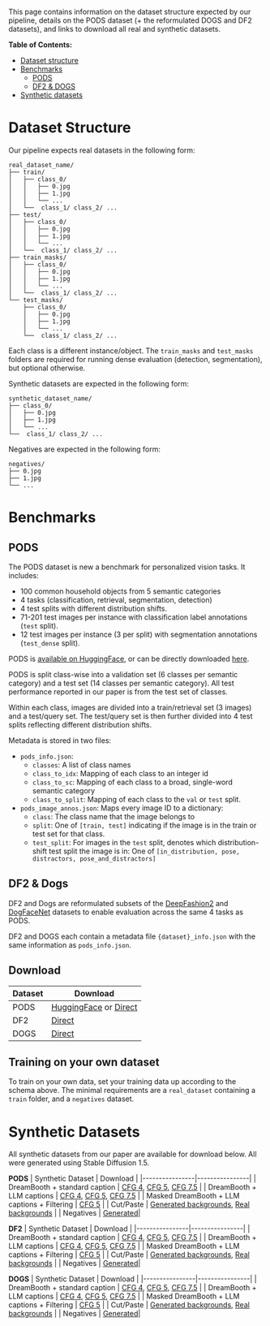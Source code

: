 This page contains information on the dataset structure expected by our pipeline, details on the PODS dataset (+ the reformulated DOGS and DF2 datasets), and links to download all real and synthetic datasets. 

**Table of Contents:**
* [Dataset structure](#dataset-structure)
* [Benchmarks](#benchmarks)
  * [PODS](#pods)
  * [DF2 & DOGS](#df2--dogs)
* [Synthetic datasets](#synthetic-datasets)

# Dataset Structure
Our pipeline expects real datasets in the following form:
```
real_dataset_name/
├── train/
│   ├── class_0/
│   │   ├── 0.jpg
│   │   ├── 1.jpg
│   │   └── ...
│   └──  class_1/ class_2/ ...
├── test/
│   ├── class_0/
│   │   ├── 0.jpg
│   │   ├── 1.jpg
│   │   └── ...
│   └──  class_1/ class_2/ ...
├── train_masks/
│   ├── class_0/
│   │   ├── 0.jpg
│   │   ├── 1.jpg
│   │   └── ...
│   └──  class_1/ class_2/ ...
└── test_masks/
    ├── class_0/
    │   ├── 0.jpg
    │   ├── 1.jpg
    │   └── ...
    └──  class_1/ class_2/ ...
```
Each class is a different instance/object. The `train_masks` and `test_masks` folders are required for running dense evaluation (detection, segmentation), but optional otherwise.

Synthetic datasets are expected in the following form:
```
synthetic_dataset_name/
├── class_0/
│   ├── 0.jpg
│   ├── 1.jpg
│   └── ...
└──  class_1/ class_2/ ...
```

Negatives are expected in the following form:
```
negatives/
├── 0.jpg
├── 1.jpg
└── ...
```

# Benchmarks 
## PODS
The PODS dataset is new a benchmark for personalized vision tasks. It includes:
* 100 common household objects from 5 semantic categories
* 4 tasks (classification, retrieval, segmentation, detection)
* 4 test splits with different distribution shifts.
* 71-201 test images per instance with classification label annotations (`test` split).
* 12 test images per instance (3 per split) with segmentation annotations (`test_dense` split).

PODS is [available on HuggingFace](https://huggingface.co/datasets/chaenayo/PODS), or can be directly downloaded [here](https://data.csail.mit.edu/personal_rep/pods.zip).

PODS is split class-wise into a validation set (6 classes per semantic category) and a test set (14 classes per semantic category). All test performance reported in our paper is from the test set of classes.

Within each class, images are divided into a train/retrieval set (3 images) and a test/query set. The test/query set is then further divided into 4 test splits reflecting different distribution shifts.

Metadata is stored in two files:
* `pods_info.json`:
  * `classes`: A list of class names
  * `class_to_idx`: Mapping of each class to an integer id
  * `class_to_sc`: Mapping of each class to a broad, single-word semantic category
  * `class_to_split`: Mapping of each class to the `val` or `test` split.
* `pods_image_annos.json`: Maps every image ID to a dictionary:
  * `class`: The class name that the image belongs to
  * `split`: One of `[train, test]` indicating if the image is in the train or test set for that class.
  * `test_split`: For images in the `test` split, denotes which distribution-shift test split the image is in: One of `[in_distribution, pose, distractors, pose_and_distractors]`

## DF2 & Dogs
DF2 and Dogs are reformulated subsets of the [DeepFashion2](https://github.com/switchablenorms/DeepFashion2) and [DogFaceNet](https://github.com/GuillaumeMougeot/DogFaceNet) datasets to enable evaluation across the same 4 tasks as PODS.

DF2 and DOGS each contain a metadata file `{dataset}_info.json` with the same information as `pods_info.json`.

## Download
| **Dataset**     | **Download**    |
|-----------------|-----------------|
| PODS            | [HuggingFace](https://huggingface.co/datasets/chaenayo/PODS) or [Direct](https://data.csail.mit.edu/personal_rep/pods.zip) |
| DF2             | [Direct](https://data.csail.mit.edu/personal_rep/df2.zip)    |
| DOGS            | [Direct](https://data.csail.mit.edu/personal_rep/dogs.zip)    |

## Training on your own dataset
To train on your own data, set your training data up according to the schema above. The minimal requirements are a `real_dataset` containing a `train` folder, and a `negatives` dataset.

# Synthetic Datasets
All synthetic datasets from our paper are available for download below. All were generated using Stable Diffusion 1.5.

**PODS**
| Synthetic Dataset | Download |
|----------------|----------------|
| DreamBooth + standard caption | [CFG 4](https://data.csail.mit.edu/personal_rep/syn_data/pods/pods_dreambooth_cfg_4.zip), [CFG 5](https://data.csail.mit.edu/personal_rep/syn_data/pods/pods_dreambooth_cfg_5.zip), [CFG 7.5](https://data.csail.mit.edu/personal_rep/syn_data/pods/pods_dreambooth_cfg_7.5.zip) |
| DreamBooth + LLM captions | [CFG 4](https://data.csail.mit.edu/personal_rep/syn_data/pods/pods_dreambooth_llm_cfg_4.zip), [CFG 5](https://data.csail.mit.edu/personal_rep/syn_data/pods/pods_dreambooth_llm_cfg_5.zip), [CFG 7.5](https://data.csail.mit.edu/personal_rep/syn_data/pods/pods_dreambooth_llm_cfg_7.5.zip) |
| Masked DreamBooth + LLM captions + Filtering | [CFG 5](https://data.csail.mit.edu/personal_rep/syn_data/pods/pods_dreambooth_llm_masked_filtered_cfg_5.zip) |
| Cut/Paste | [Generated backgrounds](https://data.csail.mit.edu/personal_rep/syn_data/pods/pods_cut_and_paste_sd_background.zip), [Real backgrounds](https://data.csail.mit.edu/personal_rep/syn_data/pods/pods_cut_and_paste_real_background.zip) |
| Negatives | [Generated](https://data.csail.mit.edu/personal_rep/syn_data/pods/pods_negatives.zip)|

**DF2**
| Synthetic Dataset | Download |
|----------------|----------------|
| DreamBooth + standard caption | [CFG 4](https://data.csail.mit.edu/personal_rep/syn_data/df2/df2_dreambooth_cfg_4.zip), [CFG 5](https://data.csail.mit.edu/personal_rep/syn_data/df2/df2_dreambooth_cfg_5.zip), [CFG 7.5](https://data.csail.mit.edu/personal_rep/syn_data/df2/df2_dreambooth_cfg_7.5.zip) |
| DreamBooth + LLM captions | [CFG 4](https://data.csail.mit.edu/personal_rep/syn_data/df2/df2_dreambooth_llm_cfg_4.zip), [CFG 5](https://data.csail.mit.edu/personal_rep/syn_data/df2/df2_dreambooth_llm_cfg_5.zip), [CFG 7.5](https://data.csail.mit.edu/personal_rep/syn_data/df2/df2_dreambooth_llm_cfg_7.5.zip) |
| Masked DreamBooth + LLM captions + Filtering | [CFG 5](https://data.csail.mit.edu/personal_rep/syn_data/df2/df2_dreambooth_llm_masked_filtered_cfg_5.zip) |
| Cut/Paste | [Generated backgrounds](https://data.csail.mit.edu/personal_rep/syn_data/df2/df2_cut_and_paste_sd_background.zip), [Real backgrounds](https://data.csail.mit.edu/personal_rep/syn_data/df2/df2_cut_and_paste_real_background.zip) |
| Negatives | [Generated](https://data.csail.mit.edu/personal_rep/syn_data/df2/df2_negatives.zip)|

**DOGS**
| Synthetic Dataset | Download |
|----------------|----------------|
| DreamBooth + standard caption | [CFG 4](https://data.csail.mit.edu/personal_rep/syn_data/dogs/dogs_dreambooth_cfg_4.zip), [CFG 5](https://data.csail.mit.edu/personal_rep/syn_data/dogs/dogs_dreambooth_cfg_5.zip), [CFG 7.5](https://data.csail.mit.edu/personal_rep/syn_data/dogs/dogs_dreambooth_cfg_7.5.zip) |
| DreamBooth + LLM captions | [CFG 4](https://data.csail.mit.edu/personal_rep/syn_data/dogs/dogs_dreambooth_llm_cfg_4.zip), [CFG 5](https://data.csail.mit.edu/personal_rep/syn_data/dogs/dogs_dreambooth_llm_cfg_5.zip), [CFG 7.5](https://data.csail.mit.edu/personal_rep/syn_data/dogs/dogs_dreambooth_llm_cfg_7.5.zip) |
| Masked DreamBooth + LLM captions + Filtering | [CFG 5](https://data.csail.mit.edu/personal_rep/syn_data/dogs/dogs_dreambooth_llm_masked_filtered_cfg_5.zip) |
| Cut/Paste | [Generated backgrounds](https://data.csail.mit.edu/personal_rep/syn_data/dogs/dogs_cut_and_paste_sd_background.zip), [Real backgrounds](https://data.csail.mit.edu/personal_rep/syn_data/dogs/dogs_cut_and_paste_real_background.zip) |
| Negatives | [Generated](https://data.csail.mit.edu/personal_rep/syn_data/dogs/dogs_negatives.zip)|
